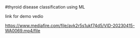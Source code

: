 #thyroid disease classification using ML

link for demo vedio

https://www.mediafire.com/file/avk2r5s1ukf74d5/VID-20230415-WA0069.mp4/file
